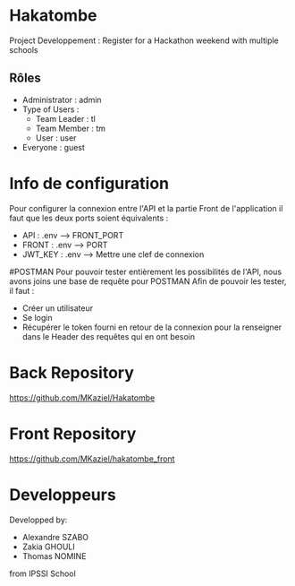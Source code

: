 # Hakatombe
Project Developpement : Register for a Hackathon weekend with multiple schools

## Rôles
- Administrator : admin
- Type of Users : 
  + Team Leader : tl
  + Team Member : tm
  + User : user
- Everyone : guest

# Info de configuration
Pour configurer la connexion entre l'API et la partie Front de l'application il faut que les deux ports soient équivalents :
 - API : .env --> FRONT_PORT 
 - FRONT : .env --> PORT
 - JWT_KEY : .env --> Mettre une clef de connexion
 
 #POSTMAN
 Pour pouvoir tester entièrement les possibilités de l'API, nous avons joins une base de requête pour POSTMAN
 Afin de pouvoir les tester, il faut :
  - Créer un utilisateur
  - Se login
  - Récupérer le token fourni en retour de la connexion pour la renseigner dans le Header des requêtes qui en ont besoin

# Back Repository
https://github.com/MKaziel/Hakatombe
# Front Repository
https://github.com/MKaziel/hakatombe_front

# Developpeurs
Developped by:
  - Alexandre SZABO
  - Zakia GHOULI
  - Thomas NOMINE 

from IPSSI School

